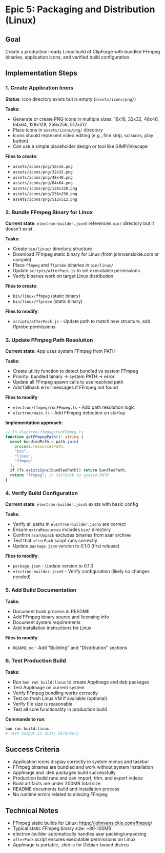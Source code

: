 # Epic 5: Packaging and Distribution (Linux)

## Goal

Create a production-ready Linux build of ClipForge with bundled FFmpeg binaries, application icons, and verified build configuration.

## Implementation Steps

### 1. Create Application Icons

**Status**: Icon directory exists but is empty (`assets/icons/png/`)

**Tasks**:

- Generate or create PNG icons in multiple sizes: 16x16, 32x32, 48x48, 64x64, 128x128, 256x256, 512x512
- Place icons in `assets/icons/png/` directory
- Icons should represent video editing (e.g., film strip, scissors, play button)
- Can use a simple placeholder design or tool like GIMP/Inkscape

**Files to create**:

- `assets/icons/png/16x16.png`
- `assets/icons/png/32x32.png`
- `assets/icons/png/48x48.png`
- `assets/icons/png/64x64.png`
- `assets/icons/png/128x128.png`
- `assets/icons/png/256x256.png`
- `assets/icons/png/512x512.png`

### 2. Bundle FFmpeg Binary for Linux

**Current state**: `electron-builder.json5` references `bin/` directory but it doesn't exist

**Tasks**:

- Create `bin/linux/` directory structure
- Download FFmpeg static binary for Linux (from johnvansickle.com or compile)
- Place `ffmpeg` and `ffprobe` binaries in `bin/linux/`
- Update `scripts/afterPack.js` to set executable permissions
- Verify binaries work on target Linux distribution

**Files to create**:

- `bin/linux/ffmpeg` (static binary)
- `bin/linux/ffprobe` (static binary)

**Files to modify**:

- `scripts/afterPack.js` - Update path to match new structure, add ffprobe permissions

### 3. Update FFmpeg Path Resolution

**Current state**: App uses system FFmpeg from PATH

**Tasks**:

- Create utility function to detect bundled vs system FFmpeg
- Priority: bundled binary → system PATH → error
- Update all FFmpeg spawn calls to use resolved path
- Add fallback error messages if FFmpeg not found

**Files to modify**:

- `electron/ffmpeg/runFFmpeg.ts` - Add path resolution logic
- `electron/main.ts` - Add FFmpeg detection on startup

**Implementation approach**:

```typescript
// In electron/ffmpeg/runFFmpeg.ts
function getFFmpegPath(): string {
  const bundledPath = path.join(
    process.resourcesPath,
    "bin",
    "linux",
    "ffmpeg"
  );
  if (fs.existsSync(bundledPath)) return bundledPath;
  return "ffmpeg"; // fallback to system PATH
}
```

### 4. Verify Build Configuration

**Current state**: `electron-builder.json5` exists with basic config

**Tasks**:

- Verify all paths in `electron-builder.json5` are correct
- Ensure `extraResources` includes `bin/` directory
- Confirm `asarUnpack` excludes binaries from asar archive
- Test that `afterPack` script runs correctly
- Update `package.json` version to 0.1.0 (first release)

**Files to modify**:

- `package.json` - Update version to 0.1.0
- `electron-builder.json5` - Verify configuration (likely no changes needed)

### 5. Add Build Documentation

**Tasks**:

- Document build process in README
- Add FFmpeg binary source and licensing info
- Document system requirements
- Add installation instructions for Linux

**Files to modify**:

- `README.md` - Add "Building" and "Distribution" sections

### 6. Test Production Build

**Tasks**:

- Run `bun run build:linux` to create AppImage and deb packages
- Test AppImage on current system
- Verify FFmpeg bundling works correctly
- Test on fresh Linux VM if available (optional)
- Verify file size is reasonable
- Test all core functionality in production build

**Commands to run**:

```bash
bun run build:linux
# Test output in dist/ directory
```

## Success Criteria

- Application icons display correctly in system menus and taskbar
- FFmpeg binaries are bundled and work without system installation
- AppImage and .deb packages build successfully
- Production build runs and can import, trim, and export videos
- Build artifacts are under 200MB total size
- README documents build and installation process
- No runtime errors related to missing FFmpeg

## Technical Notes

- FFmpeg static builds for Linux: https://johnvansickle.com/ffmpeg/
- Typical static FFmpeg binary size: ~80-100MB
- electron-builder automatically handles asar packing/unpacking
- `afterPack` script ensures executable permissions on Linux
- AppImage is portable, .deb is for Debian-based distros
